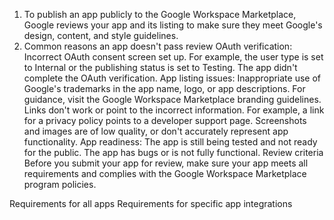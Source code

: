 1. To publish an app publicly to the Google Workspace Marketplace, Google reviews your app and its listing to make sure they meet Google's design, content, and style guidelines.
2. Common reasons an app doesn't pass review
OAuth verification:
Incorrect OAuth consent screen set up. For example, the user type is set to Internal or the publishing status is set to Testing.
The app didn't complete the OAuth verification.
App listing issues:
Inappropriate use of Google's trademarks in the app name, logo, or app descriptions. For guidance, visit the Google Workspace Marketplace branding guidelines.
Links don't work or point to the incorrect information. For example, a link for a privacy policy points to a developer support page.
Screenshots and images are of low quality, or don't accurately represent app functionality.
App readiness:
The app is still being tested and not ready for the public.
The app has bugs or is not fully functional.
Review criteria
Before you submit your app for review, make sure your app meets all requirements and complies with the Google Workspace Marketplace program policies.

Requirements for all apps
Requirements for specific app integrations
